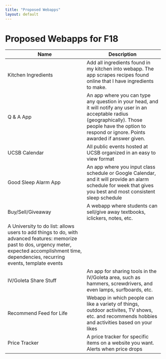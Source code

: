 ```yaml
---
title: "Proposed Webapps"
layout: default
---
```


# Proposed Webapps for F18

| Name | Description |
|------|-------------|
| Kitchen Ingredients |  Add all ingredients found in my kitchen into webapp. The app scrapes recipes found online that I have ingredients to make.|
|Q & A App| An app where you can type any question in your head, and it will notify any user in an acceptable radius (geographically). Those people have the option to respond or ignore. Points awarded if answer given.|
| UCSB Calendar| All public events hosted at UCSB organized in an easy to view format |
| Good Sleep Alarm App | An app where you input class schedule or Google Calendar, and it will provide an alarm schedule for week that gives you best and most consistent sleep schedule |
| Buy/Sell/Giveaway| A webapp where students can sell/give away textbooks, iclickers, notes, etc.|
| A University to do list: allows users to add things to do, with advanced features: memorize past to dos, urgency meter, expected accomplishment time, dependencies, recurring events, template events |
| IV/Goleta Share Stuff | An app for sharing tools in the IV/Goleta area, such as hammers, screwdrivers, and even lamps, surfboards, etc.|
| Recommend Feed for Life | Webapp in which people can like a variety of things, outdoor activites, TV shows, etc. and recommends hobbies and activities based on your likes|
|Price Tracker | A price tracker for specific items on a website you want.  Alerts when price drops |


